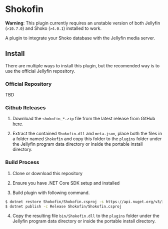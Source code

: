 # Shokofin

**Warning**: This plugin currently requires an unstable version of both Jellyfin (`>10.7.0`) and Shoko (`>4.0.1`) installed to work.

A plugin to integrate your Shoko database with the Jellyfin media server.

## Install

There are multiple ways to install this plugin, but the recomended way is to use the official Jellyfin repository.

### Official Repository

TBD

### Github Releases

1. Download the `shokofin_*.zip` file from the latest release from GitHub [here](https://github.com/Shoko/Shokofin/releases/latest).

2. Extract the contained `Shokofin.dll` and `meta.json`, place both the files in a folder named `Shokofin` and copy this folder to the `plugins` folder under the Jellyfin program data directory or inside the portable install directory.

### Build Process

1. Clone or download this repository

2. Ensure you have .NET Core SDK setup and installed

3. Build plugin with following command.

```sh
$ dotnet restore Shokofin/Shokofin.csproj -s https://api.nuget.org/v3/index.json -s https://pkgs.dev.azure.com/jellyfin-project/jellyfin/_packaging/unstable/nuget/v3/index.json
$ dotnet publish -c Release Shokofin/Shokofin.csproj
```

4. Copy the resulting file `bin/Shokofin.dll` to the `plugins` folder under the Jellyfin program data directory or inside the portable install directory.
